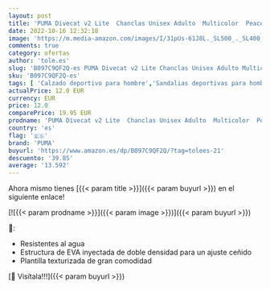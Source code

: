 ```yaml
---
layout: post
title: 'PUMA Divecat v2 Lite  Chanclas Unisex Adulto  Multicolor  Peacoat White   42 EU'
date: 2022-10-16 12:32:18
image: 'https://m.media-amazon.com/images/I/31pUs-61J8L._SL500_._SL400_.jpg'
comments: true
category: ofertas
author: 'tole.es'
slug: 'B097C9QF2Q-es PUMA Divecat v2 Lite Chanclas Unisex Adulto Multicolor...'
sku: 'B097C9QF2Q-es'
tags: [ 'Calzado deportivo para hombre','Sandalias deportivas para hombre','Zapatillas y calzado deportivo para hombre','Zapatos','Zapatos para hombre','Zapatos y complementos','chanclas','puma','🇪🇸', ]
actualPrice: 12.0 EUR
currency: EUR
price: 12.0
comparePrice: 19.95 EUR
prodname: 'PUMA Divecat v2 Lite  Chanclas Unisex Adulto  Multicolor  Peacoat White   42 EU'
country: 'es'
flag: '🇪🇸'
brand: 'PUMA'
buyurl: 'https://www.amazon.es/dp/B097C9QF2Q/?tag=tolees-21'
descuento: '39.85'
average: '13.592'
---
```


Ahora mismo tienes [{{< param title >}}]({{< param buyurl >}}) en el siguiente enlace!

[![{{< param prodname >}}]({{< param image >}})]({{< param buyurl >}})

🔎:

- Resistentes al agua
- Estructura de EVA inyectada de doble densidad para un ajuste ceñido
- Plantilla texturizada de gran comodidad

[🛒 Visítala!!!]({{< param buyurl >}})
